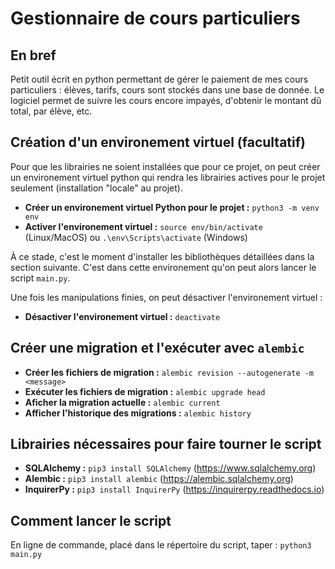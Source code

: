 # Gestionnaire de cours particuliers

## En bref

Petit outil écrit en python permettant de gérer le paiement de mes cours particuliers : élèves, tarifs, cours sont stockés dans une base de donnée. Le logiciel permet de suivre les cours encore impayés, d'obtenir le montant dû total, par élève, etc.

## Création d'un environement virtuel (facultatif)

Pour que les librairies ne soient installées que pour ce projet, on peut créer un environement virtuel python qui rendra les librairies actives pour le projet seulement (installation "locale" au projet).

- **Créer un environement virtuel Python pour le projet :** `python3 -m venv env`
- **Activer l'environement virtuel :** `source env/bin/activate` (Linux/MacOS) ou `.\env\Scripts\activate` (Windows)

À ce stade, c'est le moment d'installer les bibliothèques détaillées dans la section suivante. C'est dans cette environement qu'on peut alors lancer le script `main.py`.

Une fois les manipulations finies, on peut désactiver l'environement virtuel :

- **Désactiver l'environement virtuel :** `deactivate`

## Créer une migration et l'exécuter avec `alembic`

- **Créer les fichiers de migration :** `alembic revision --autogenerate -m <message>`
- **Exécuter les fichiers de migration :** `alembic upgrade head`
- **Aficher la migration actuelle :** `alembic current`
- **Afficher l'historique des migrations :** `alembic history`

## Librairies nécessaires pour faire tourner le script

- **SQLAlchemy :** `pip3 install SQLAlchemy` (https://www.sqlalchemy.org)
- **Alembic :** `pip3 install alembic` (https://alembic.sqlalchemy.org)
- **InquirerPy :** `pip3 install InquirerPy` (https://inquirerpy.readthedocs.io)

## Comment lancer le script

En ligne de commande, placé dans le répertoire du script, taper : `python3 main.py`
